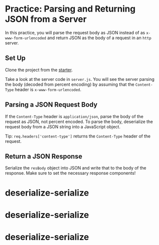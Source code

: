 # Practice: Parsing and Returning JSON from a Server

In this practice, you will parse the request body as JSON instead of as
`x-www-form-urlencoded` and return JSON as the body of a request in an `http`
server.

## Set Up

Clone the project from the [starter].

Take a look at the server code in `server.js`. You will see the server parsing
the body (decoded from percent encoding) by assuming that the `Content-Type`
header is `x-www-form-urlencoded`.

## Parsing a JSON Request Body

If the `Content-Type` header is `application/json`, parse the body of the
request as JSON, not percent encoded. To parse the body, deserialize the request
body from a JSON string into a JavaScript object.

Tip: `req.headers['content-type']` returns the `Content-Type` header of the
request.

## Return a JSON Response

Serialize the `resBody` object into JSON and write that to the body of the
response. Make sure to set the necessary response components!

[starter]: https://github.com/appacademy/practice-for-week-08-serialize-deserialize-json
# deserialize-serialize
# deserialize-serialize
# deserialize-serialize
